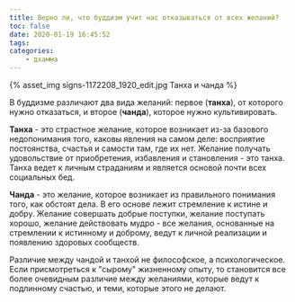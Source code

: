 ```yaml
---
title: Верно ли, что буддизм учит нас отказываться от всех желаний?
toc: false
date: 2020-01-19 16:45:52
tags:
categories:
    - дхамма
---
```

{% asset_img signs-1172208_1920_edit.jpg Танха и чанда %}

В буддизме различают два вида желаний: первое (**танха**), от которого нужно отказаться, и второе (**чанда**), которое нужно культивировать. <!--more-->

**Танха** - это страстное желание, которое возникает из-за базового недопонимания того, каковы явления на самом деле: восприятие постоянства, счастья и самости там, где их нет. Желание получать удовольствие от приобретения, избавления и становления - это танха. Танха ведет к личным страданиям и является основой почти всех социальных бед.

**Чанда** - это желание, которое возникает из правильного понимания того, как обстоят дела. В его основе лежит стремление к истине и добру. Желание совершать добрые поступки, желание поступать хорошо, желание действовать мудро - все желания, основанные на стремлении к истинному и доброму, ведут к личной реализации и появлению здоровых сообществ.

Различие между чандой и танхой не философское, а психологическое. Если присмотреться к "сырому" жизненному опыту, то становится все более очевидным различие между желаниями, которые ведут к подлинному счастью, и теми, которые этого не делают.
